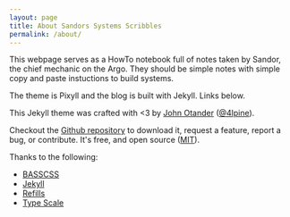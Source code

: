 ```yaml
---
layout: page
title: About Sandors Systems Scribbles
permalink: /about/
---
```


This webpage serves as a HowTo notebook full of notes taken by Sandor, the chief mechanic on the Argo. They should be simple notes with simple copy and paste instuctions to build systems.

The theme is Pixyll and the blog is built with Jekyll. Links below.

This Jekyll theme was crafted with <3 by [John Otander](http://johnotander.com)
([@4lpine](https://twitter.com/4lpine)).

Checkout the [Github repository](https://github.com/johnotander/pixyll) to download it,
request a feature, report a bug, or contribute. It's free, and open source
([MIT](http://opensource.org/licenses/MIT)).

Thanks to the following:

* [BASSCSS](http://basscss.com)
* [Jekyll](http://jekyllrb.com)
* [Refills](http://refills.bourbon.io/)
* [Type Scale](http://type-scale.com/)
